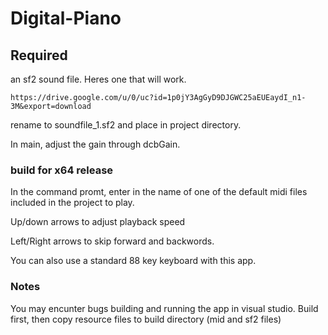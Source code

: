 # Digital-Piano

## Required
an sf2 sound file. Heres one that will work. 

	https://drive.google.com/u/0/uc?id=1p0jY3AgGyD9DJGWC25aEUEaydI_n1-3M&export=download

rename to soundfile_1.sf2 and place in project directory.

In main, adjust the gain through dcbGain.

### build for x64 release

In the command promt, enter in the name of one of the default midi files included in the project to play.

Up/down arrows to adjust playback speed

Left/Right arrows to skip forward and backwords.

You can also use a standard 88 key keyboard with this app.

### Notes

You may encunter bugs building and running the app in visual studio. Build first, then copy resource files to build directory (mid and sf2 files)